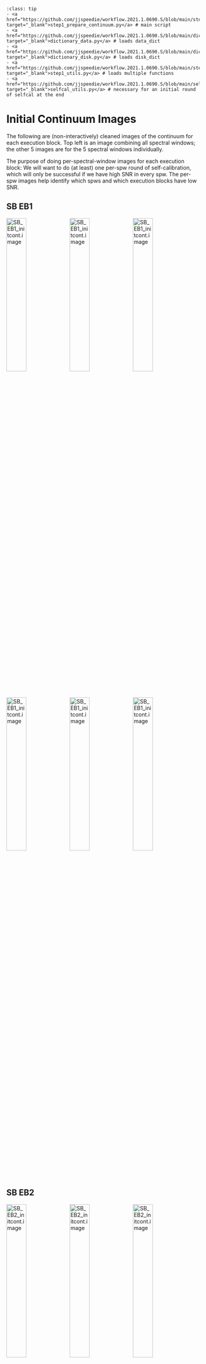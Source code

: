 `````{admonition} Scripts for **Step 1 - Prepare the continuum**:
:class: tip
- <a href="https://github.com/jjspeedie/workflow.2021.1.0690.S/blob/main/step1_prepare_continuum.py" target="_blank">step1_prepare_continuum.py</a> # main script
- <a href="https://github.com/jjspeedie/workflow.2021.1.0690.S/blob/main/dictionary_data.py" target="_blank">dictionary_data.py</a> # loads data_dict
- <a href="https://github.com/jjspeedie/workflow.2021.1.0690.S/blob/main/dictionary_disk.py" target="_blank">dictionary_disk.py</a> # loads disk_dict
- <a href="https://github.com/jjspeedie/workflow.2021.1.0690.S/blob/main/step1_utils.py" target="_blank">step1_utils.py</a> # loads multiple functions
- <a href="https://github.com/jjspeedie/workflow.2021.1.0690.S/blob/main/selfcal_utils.py" target="_blank">selfcal_utils.py</a> # necessary for an initial round of selfcal at the end
`````

# Initial Continuum Images

The following are (non-interactively) cleaned images of the continuum for each execution block. Top left is an image combining all spectral windows; the other 5 images are for the 5 spectral windows individually.

The purpose of doing per-spectral-window images for each execution block: We will want to do (at least) one per-spw round of self-calibration, which will only be successful if we have high SNR in every spw. The per-spw images help identify which spws and which execution blocks have low SNR.

<!-- https://jupyterbook.org/en/stable/content/components.html

These are organized like

::::{grid}
:gutter: 3

:::{grid-item-card} One!
Here's the first card.
:::

:::{grid-item-card} Two!
Here's the second card.
:::

:::{grid-item-card} Three!
Here's the third card.
:::
:::: -->

## SB EB1

<img src="images/ABAur_SB_EB1_initcont.image.jpg" alt="SB_EB1_initcont.image" class="mb-1" width="32%">
<img src="images/ABAur_SB_EB1_initcont_spw0.image.jpg" alt="SB_EB1_initcont.image" class="mb-1" width="32%">
<img src="images/ABAur_SB_EB1_initcont_spw1.image.jpg" alt="SB_EB1_initcont.image" class="mb-1" width="32%">
<img src="images/ABAur_SB_EB1_initcont_spw2.image.jpg" alt="SB_EB1_initcont.image" class="mb-1" width="32%">
<img src="images/ABAur_SB_EB1_initcont_spw3.image.jpg" alt="SB_EB1_initcont.image" class="mb-1" width="32%">
<img src="images/ABAur_SB_EB1_initcont_spw4.image.jpg" alt="SB_EB1_initcont.image" class="mb-1" width="32%">


## SB EB2

<img src="images/ABAur_SB_EB2_initcont.image.jpg" alt="SB_EB2_initcont.image" class="mb-1" width="32%">
<img src="images/ABAur_SB_EB2_initcont_spw0.image.jpg" alt="SB_EB2_initcont.image" class="mb-1" width="32%">
<img src="images/ABAur_SB_EB2_initcont_spw1.image.jpg" alt="SB_EB2_initcont.image" class="mb-1" width="32%">
<img src="images/ABAur_SB_EB2_initcont_spw2.image.jpg" alt="SB_EB2_initcont.image" class="mb-1" width="32%">
<img src="images/ABAur_SB_EB2_initcont_spw3.image.jpg" alt="SB_EB2_initcont.image" class="mb-1" width="32%">
<img src="images/ABAur_SB_EB2_initcont_spw4.image.jpg" alt="SB_EB2_initcont.image" class="mb-1" width="32%">

## LB EB1

<img src="images/ABAur_LB_EB1_initcont.image.jpg" alt="LB_EB1_initcont.image" class="mb-1" width="32%">
<img src="images/ABAur_LB_EB1_initcont_spw0.image.jpg" alt="LB_EB1_initcont.image" class="mb-1" width="32%">
<img src="images/ABAur_LB_EB1_initcont_spw1.image.jpg" alt="LB_EB1_initcont.image" class="mb-1" width="32%">
<img src="images/ABAur_LB_EB1_initcont_spw2.image.jpg" alt="LB_EB1_initcont.image" class="mb-1" width="32%">
<img src="images/ABAur_LB_EB1_initcont_spw3.image.jpg" alt="LB_EB1_initcont.image" class="mb-1" width="32%">
<img src="images/ABAur_LB_EB1_initcont_spw4.image.jpg" alt="LB_EB1_initcont.image" class="mb-1" width="32%">

## LB EB2

<img src="images/ABAur_LB_EB2_initcont.image.jpg" alt="LB_EB2_initcont.image" class="mb-1" width="32%">
<img src="images/ABAur_LB_EB2_initcont_spw0.image.jpg" alt="LB_EB2_initcont.image" class="mb-1" width="32%">
<img src="images/ABAur_LB_EB2_initcont_spw1.image.jpg" alt="LB_EB2_initcont.image" class="mb-1" width="32%">
<img src="images/ABAur_LB_EB2_initcont_spw2.image.jpg" alt="LB_EB2_initcont.image" class="mb-1" width="32%">
<img src="images/ABAur_LB_EB2_initcont_spw3.image.jpg" alt="LB_EB2_initcont.image" class="mb-1" width="32%">
<img src="images/ABAur_LB_EB2_initcont_spw4.image.jpg" alt="LB_EB2_initcont.image" class="mb-1" width="32%">

## LB EB3

<img src="images/ABAur_LB_EB3_initcont.image.jpg" alt="LB_EB3_initcont.image" class="mb-1" width="32%">
<img src="images/ABAur_LB_EB3_initcont_spw0.image.jpg" alt="LB_EB3_initcont.image" class="mb-1" width="32%">
<img src="images/ABAur_LB_EB3_initcont_spw1.image.jpg" alt="LB_EB3_initcont.image" class="mb-1" width="32%">
<img src="images/ABAur_LB_EB3_initcont_spw2.image.jpg" alt="LB_EB3_initcont.image" class="mb-1" width="32%">
<img src="images/ABAur_LB_EB3_initcont_spw3.image.jpg" alt="LB_EB3_initcont.image" class="mb-1" width="32%">
<img src="images/ABAur_LB_EB3_initcont_spw4.image.jpg" alt="LB_EB3_initcont.image" class="mb-1" width="32%">

## LB EB4

<img src="images/ABAur_LB_EB4_initcont.image.jpg" alt="LB_EB4_initcont.image" class="mb-1" width="32%">
<img src="images/ABAur_LB_EB4_initcont_spw0.image.jpg" alt="LB_EB4_initcont.image" class="mb-1" width="32%">
<img src="images/ABAur_LB_EB4_initcont_spw1.image.jpg" alt="LB_EB4_initcont.image" class="mb-1" width="32%">
<img src="images/ABAur_LB_EB4_initcont_spw2.image.jpg" alt="LB_EB4_initcont.image" class="mb-1" width="32%">
<img src="images/ABAur_LB_EB4_initcont_spw3.image.jpg" alt="LB_EB4_initcont.image" class="mb-1" width="32%">
<img src="images/ABAur_LB_EB4_initcont_spw4.image.jpg" alt="LB_EB4_initcont.image" class="mb-1" width="32%">

## LB EB5

<img src="images/ABAur_LB_EB5_initcont.image.jpg" alt="LB_EB5_initcont.image" class="mb-1" width="32%">
<img src="images/ABAur_LB_EB5_initcont_spw0.image.jpg" alt="LB_EB5_initcont.image" class="mb-1" width="32%">
<img src="images/ABAur_LB_EB5_initcont_spw1.image.jpg" alt="LB_EB5_initcont.image" class="mb-1" width="32%">
<img src="images/ABAur_LB_EB5_initcont_spw2.image.jpg" alt="LB_EB5_initcont.image" class="mb-1" width="32%">
<img src="images/ABAur_LB_EB5_initcont_spw3.image.jpg" alt="LB_EB5_initcont.image" class="mb-1" width="32%">
<img src="images/ABAur_LB_EB5_initcont_spw4.image.jpg" alt="LB_EB5_initcont.image" class="mb-1" width="32%">

## LB EB6

<img src="images/ABAur_LB_EB6_initcont.image.jpg" alt="LB_EB6_initcont.image" class="mb-1" width="32%">
<img src="images/ABAur_LB_EB6_initcont_spw0.image.jpg" alt="LB_EB6_initcont.image" class="mb-1" width="32%">
<img src="images/ABAur_LB_EB6_initcont_spw1.image.jpg" alt="LB_EB6_initcont.image" class="mb-1" width="32%">
<img src="images/ABAur_LB_EB6_initcont_spw2.image.jpg" alt="LB_EB6_initcont.image" class="mb-1" width="32%">
<img src="images/ABAur_LB_EB6_initcont_spw3.image.jpg" alt="LB_EB6_initcont.image" class="mb-1" width="32%">
<img src="images/ABAur_LB_EB6_initcont_spw4.image.jpg" alt="LB_EB6_initcont.image" class="mb-1" width="32%">

## Comparing S, N and S/N across EBs

The following is a summary of the above continuum images -- more directly informative for per-spw self calibration.

The horizontal lines indicate the SNR in the execution block if all spws are imaged. Cool to see how it is slightly higher than if we image the continuum spectral window only (spw 0). The four 58 MHz windows (or more like 40-50 MHz, after line flagging) do add something.

A minimum of ~25 SNR is needed for self calibration. So we should be able to do per-spw self cal on the SB execution blocks. But this plot hints that we might not be able to self-cal the LB execution blocks without concatenating them together, or without concatenating them with the SB data.

```{image} images/ABAur_initcont_SNR_perspw.png
:alt: ABAur_initcont_SNR_perspw
:class: mb-1
:width: 85%
:align: center
```

Just for reference, here is the equivalent plot but for (max value in image) and (measure rms noise in image). I calculated SNR as (max value in image)/(measure rms noise in image).

<img src="images/ABAur_initcont_max_perspw.png" alt="ABAur_initcont_max_perspw" class="mb-1" width="49%">
<img src="images/ABAur_initcont_rms_perspw.png" alt="ABAur_initcont_rms_perspw" class="mb-1" width="49%">

The LB executions have lower rms noise per beam than the SB executions, but the SB executions have that much more signal per beam.
